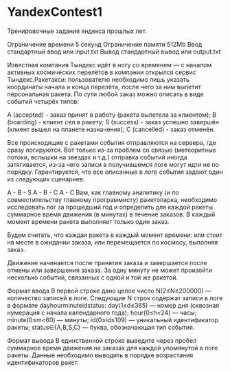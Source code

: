 # YandexContest1
Тренировочные задания яндекса прошлых лет.

Ограничение времени	5 секунд
Ограничение памяти	512Mb
Ввод	стандартный ввод или input.txt
Вывод	стандартный вывод или output.txt

Известная компания Тындекс идёт в ногу со временем — с началом активных космических перелётов в компании открылся сервис Тындекс.Ракетакси: пользователю необходимо лишь указать координаты начала и конца перелёта, после чего за ним вылетит персональная ракета.
По сути любой заказ можно описать в виде событий четырёх типов:

A (accepted) - заказ принят в работу (ракета вылетела за клиентом);
B (boarding) - клиент сел в ракету;
S (success) - заказ успешно завершён (клиент вышел на планете назначения);
C (cancelled) - заказ отменён.

Все происходящие с ракетами события отправляются на сервера, где сразу логируются. Вот только из-за проблем со связью (метеоритные потоки, вспышки на звездах и т.д.) отправка событий иногда затягивается, из-за чего записи в получившемся логе могут идти не по порядку.
Гарантируется, что все описанные в логе события задают один из следующих сценариев:

A - B - S
A - B - C
A - C
Вам, как главному аналитику (и по совместительству главному программисту) ракетопарка, необходимо исследовать лог за прошедший год и определить для каждой ракеты суммарное время движения (в минутах) в течение заказов.
В каждый момент времени ракета выполняет только один заказ. 

Будем считать, что каждая ракета в каждый момент времени:
или стоит на месте в ожидании заказа,
или перемещается по космосу, выполняя заказ.

Движение начинается после принятия заказа и завершается после отмены или завершения заказа. За одну минуту не может произойти несколько событий, связанных с одной и той же ракетой.

Формат ввода 
В первой строке дано целое число N(2≤N≤200000)  — количество записей в логе.
Следующие N строк содержат записи в логе в формате
dayhourminuteidstatus:
day(1≤d≤365) — номер дня (сквозная нумерация с начала календарного года);
hour(0≤h<24) — часы;
minute(0≤m<60) — минуты;
id(0≤id≤109) — уникальный идентификатор ракеты;
status∈{A,B,S,C} — буква, обозначающая тип события.

Формат вывода
В единственной строке выведите через пробел суммарное время движения на заказах для каждой упомянутой в логе ракеты. Данные необходимо выводить в порядке возрастания идентификаторов ракет.

